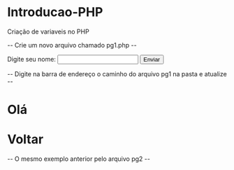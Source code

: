# Introducao-PHP
Criação de variaveis no PHP

-- Crie um novo arquivo chamado pg1.php --
<form action="pg2.php" method="get">
    <label>Digite seu nome:</label>
    <input type="text" name="identificacao">
    <input type="submit" value="Enviar">
</form>
-- Digite na barra de endereço o caminho do arquivo pg1 na pasta e atualize --

<?php
$usuario = $_GET['identificacao'];
?>
<h1> Olá <?= $usuario ?>
<br><br>
<a ref="pg1.php">Voltar</a>
</h1>
-- O mesmo exemplo anterior pelo arquivo pg2 --
